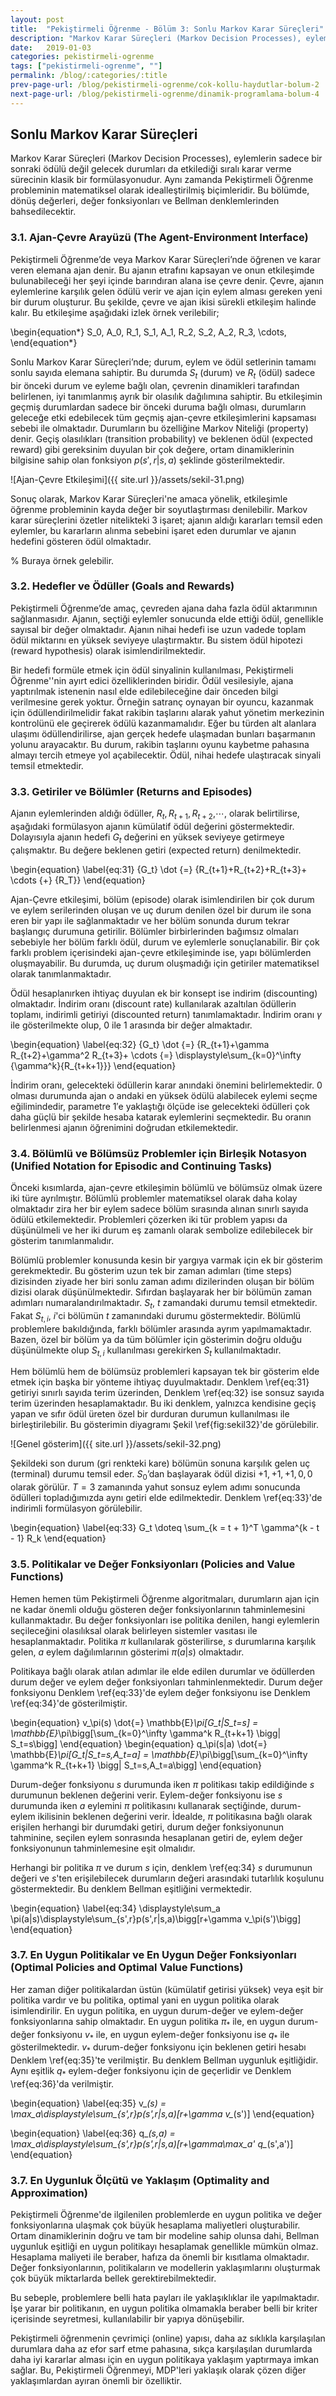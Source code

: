```yaml
---
layout: post
title:  "Pekiştirmeli Öğrenme - Bölüm 3: Sonlu Markov Karar Süreçleri"
description: "Markov Karar Süreçleri (Markov Decision Processes), eylemlerin sadece bir sonraki ödülü değil gelecek durumları da etkilediği sıralı karar verme sürecinin klasik bir formülasyonudur."
date:   2019-01-03
categories: pekistirmeli-ogrenme
tags: ["pekistirmeli-ogrenme", ""]
permalink: /blog/:categories/:title
prev-page-url: /blog/pekistirmeli-ogrenme/cok-kollu-haydutlar-bolum-2
next-page-url: /blog/pekistirmeli-ogrenme/dinamik-programlama-bolum-4
---
```


## Sonlu Markov Karar Süreçleri

Markov Karar Süreçleri (Markov Decision Processes), eylemlerin sadece bir sonraki ödülü değil gelecek durumları da etkilediği sıralı karar verme sürecinin klasik bir formülasyonudur. Aynı zamanda Pekiştirmeli Öğrenme probleminin matematiksel olarak idealleştirilmiş biçimleridir. Bu bölümde, dönüş değerleri, değer fonksiyonları ve Bellman denklemlerinden bahsedilecektir.

### 3.1. Ajan-Çevre Arayüzü (The Agent-Environment Interface)

Pekiştirmeli Öğrenme’de veya Markov Karar Süreçleri’nde öğrenen ve karar veren elemana ajan denir. Bu ajanın etrafını kapsayan ve onun etkileşimde bulunabileceği her şeyi içinde barındıran alana ise çevre denir. Çevre, ajanın eylemlerine karşılık gelen ödülü verir ve ajan için eylem alması gereken yeni bir durum oluşturur. Bu şekilde, çevre ve ajan ikisi sürekli etkileşim halinde kalır. Bu etkileşime aşağıdaki izlek örnek verilebilir;

\begin{equation*}
    S_0, A_0, R_1, S_1, A_1, R_2, S_2, A_2, R_3, \cdots,
\end{equation*}

Sonlu Markov Karar Süreçleri’nde; durum, eylem ve ödül setlerinin tamamı sonlu sayıda elemana sahiptir. Bu durumda $S_t$ (durum) ve $R_t$ (ödül) sadece bir önceki durum ve eyleme bağlı olan, çevrenin dinamikleri tarafından belirlenen, iyi tanımlanmış ayrık bir olasılık dağılımına sahiptir. Bu etkileşimin geçmiş durumlardan sadece bir önceki duruma bağlı olması, durumların geleceğe etki edebilecek tüm geçmiş ajan-çevre etkileşimlerini kapsaması sebebi ile olmaktadır. Durumların bu özelliğine Markov Niteliği (property) denir. Geçiş olasılıkları (transition probability) ve beklenen ödül (expected reward) gibi gereksinim duyulan bir çok değere, ortam dinamiklerinin bilgisine sahip olan fonksiyon $p(s',r|s,a)$ şeklinde gösterilmektedir.

![Ajan-Çevre Etkileşimi]({{ site.url }}/assets/sekil-31.png)

Sonuç olarak, Markov Karar Süreçleri'ne amaca yönelik, etkileşimle öğrenme probleminin kayda değer bir soyutlaştırması denilebilir. Markov karar süreçlerini özetler nitelikteki 3 işaret; ajanın aldığı kararları temsil eden eylemler, bu kararların alınma sebebini işaret eden durumlar ve ajanın hedefini gösteren ödül olmaktadır.

% Buraya örnek gelebilir.

### 3.2. Hedefler ve Ödüller (Goals and Rewards)

Pekiştirmeli Öğrenme’de amaç, çevreden ajana daha fazla ödül aktarımının sağlanmasıdır. Ajanın, seçtiği eylemler sonucunda elde ettiği ödül, genellikle sayısal bir değer olmaktadır. Ajanın nihai hedefi ise uzun vadede toplam ödül miktarını en yüksek seviyeye ulaştırmaktır. Bu sistem ödül hipotezi (reward hypothesis) olarak isimlendirilmektedir.

Bir hedefi formüle etmek için ödül sinyalinin kullanılması, Pekiştirmeli Öğrenme''nin ayırt edici özelliklerinden biridir. Ödül vesilesiyle, ajana yaptırılmak istenenin nasıl elde edilebileceğine dair önceden bilgi verilmesine gerek yoktur. Örneğin satranç oynayan bir oyuncu, kazanmak için ödüllendirilmelidir fakat rakibin taşlarını alarak yahut yönetim merkezinin kontrolünü ele geçirerek ödülü kazanmamalıdır. Eğer bu türden alt alanlara ulaşımı ödüllendirilirse, ajan gerçek hedefe ulaşmadan bunları başarmanın yolunu arayacaktır. Bu durum, rakibin taşlarını oyunu kaybetme pahasına almayı tercih etmeye yol açabilecektir. Ödül, nihai hedefe ulaştıracak sinyali temsil etmektedir.

### 3.3. Getiriler ve Bölümler (Returns and Episodes)

Ajanın eylemlerinden aldığı ödüller, ${R_t, R_{t+1}, R_{t+2},}\cdots,$ olarak belirtilirse, aşağıdaki formülasyon ajanın kümülatif ödül değerini göstermektedir. Dolayısıyla ajanın hedefi ${G_t}$ değerini en yüksek seviyeye getirmeye çalışmaktır. Bu değere beklenen getiri (expected return) denilmektedir.

\begin{equation}
    \label{eq:31}
    {G_t} \dot {=} {R_{t+1}+R_{t+2}+R_{t+3}+ \cdots {+} {R_T}}
\end{equation}

Ajan-Çevre etkileşimi, bölüm (episode) olarak isimlendirilen bir çok durum ve eylem serilerinden oluşan ve uç durum denilen özel bir durum ile sona eren bir yapı ile sağlanmaktadır ve her bölüm sonunda durum tekrar başlangıç durumuna getirilir. Bölümler birbirlerinden bağımsız olmaları sebebiyle her bölüm farklı ödül, durum ve eylemlerle sonuçlanabilir. Bir çok farklı problem içerisindeki ajan-çevre etkileşiminde ise, yapı bölümlerden oluşmayabilir. Bu durumda, uç durum oluşmadığı için getiriler matematiksel olarak tanımlanmaktadır. 

Ödül hesaplanırken ihtiyaç duyulan ek bir konsept ise indirim (discounting) olmaktadır. İndirim oranı (discount rate) kullanılarak azaltılan ödüllerin toplamı, indirimli getiriyi (discounted return) tanımlamaktadır. İndirim oranı $\gamma$ ile gösterilmekte olup, 0 ile 1 arasında bir değer almaktadır.

\begin{equation}
    \label{eq:32}
    {G_t} \dot {=} {R_{t+1}+\gamma R_{t+2}+\gamma^2 R_{t+3}+ \cdots {=} \displaystyle\sum_{k=0}^\infty {\gamma^k}{R_{t+k+1}}}
\end{equation}

İndirim oranı, gelecekteki ödüllerin karar anındaki önemini belirlemektedir. 0 olması durumunda ajan o andaki en yüksek ödülü alabilecek eylemi seçme eğilimindedir, parametre $1'$e yaklaştığı ölçüde ise gelecekteki ödülleri çok daha güçlü bir şekilde hesaba katarak eylemlerini seçmektedir. Bu oranın belirlenmesi ajanın öğrenimini doğrudan etkilemektedir.

### 3.4. Bölümlü ve Bölümsüz Problemler için Birleşik Notasyon (Unified Notation for Episodic and Continuing Tasks)

Önceki kısımlarda, ajan-çevre etkileşimin bölümlü ve bölümsüz olmak üzere iki türe ayrılmıştır. Bölümlü problemler matematiksel olarak daha kolay olmaktadır zira her bir eylem sadece bölüm sırasında alınan sınırlı sayıda ödülü etkilemektedir. Problemleri çözerken iki tür problem yapısı da düşünülmeli ve her iki durum eş zamanlı olarak sembolize edilebilecek bir gösterim tanımlanmalıdır.

Bölümlü problemler konusunda kesin bir yargıya varmak için ek bir gösterim gerekmektedir. Bu gösterim uzun tek bir zaman adımları (time steps) dizisinden ziyade her biri sonlu zaman adımı dizilerinden oluşan bir bölüm dizisi olarak düşünülmektedir. Sıfırdan başlayarak her bir bölümün zaman adımları numaralandırılmaktadır. $S_t$, $t$ zamandaki durumu temsil etmektedir. Fakat $S_{t,i}$,  $i$'ci bölümün $t$ zamanındaki durumu göstermektedir. Bölümlü problemlere bakıldığında, farklı bölümler arasında ayrım yapılmamaktadır. Bazen, özel bir bölüm ya da tüm bölümler için gösterimin doğru olduğu düşünülmekte olup $S_{t,i}$ kullanılması gerekirken $S_t$ kullanılmaktadır.

Hem bölümlü hem de bölümsüz problemleri kapsayan tek bir gösterim elde etmek için başka bir yönteme ihtiyaç duyulmaktadır. Denklem \ref{eq:31} getiriyi sınırlı sayıda terim üzerinden, Denklem \ref{eq:32} ise sonsuz sayıda terim üzerinden hesaplamaktadır. Bu iki denklem, yalnızca kendisine geçiş yapan ve sıfır ödül üreten özel bir durduran durumun kullanılması ile birleştirilebilir. Bu gösterimin diyagramı Şekil \ref{fig:sekil32}'de görülebilir.

![Genel gösterim]({{ site.url }}/assets/sekil-32.png)

Şekildeki son durum (gri renkteki kare) bölümün sonuna karşılık gelen uç (terminal) durumu temsil eder. $S_0$’dan başlayarak ödül dizisi $+1,+1,+1,0,0$ olarak görülür. $T=3$ zamanında yahut sonsuz eylem adımı sonucunda ödülleri topladığımızda aynı getiri elde edilmektedir. Denklem \ref{eq:33}'de indirimli formülasyon görülebilir.

\begin{equation}
    \label{eq:33}
  G_t \doteq \sum_{k = t + 1}^T \gamma^{k - t - 1} R_k
\end{equation}
  
### 3.5. Politikalar ve Değer Fonksiyonları (Policies and Value Functions)
Hemen hemen tüm Pekiştirmeli Öğrenme algoritmaları, durumların ajan için ne kadar önemli olduğu gösteren değer fonksiyonlarının tahminlemesini kullanmaktadır. Bu değer fonksiyonları ise politika denilen, hangi eylemlerin seçileceğini olasılıksal olarak belirleyen sistemler vasıtası ile hesaplanmaktadır. Politika $\pi$ kullanılarak gösterilirse, $s$ durumlarına karşılık gelen, $a$ eylem dağılımlarının gösterimi $\pi(a|s)$ olmaktadır.

Politikaya bağlı olarak atılan adımlar ile elde edilen durumlar ve ödüllerden durum değer ve eylem değer fonksiyonları tahminlenmektedir. Durum değer fonksiyonu Denklem \ref{eq:33}'de eylem değer fonksiyonu ise Denklem \ref{eq:34}'de gösterilmiştir.

\begin{equation}
    v_\pi(s) \dot{=} \mathbb{E}_\pi[G_t|S_t=s] = \mathbb{E}_\pi\bigg[\sum_{k=0}^\infty \gamma^k R_{t+k+1} \bigg| S_t=s\bigg]
\end{equation}
\begin{equation}
    q_\pi(s|a) \dot{=} \mathbb{E}_\pi[G_t|S_t=s,A_t=a] = \mathbb{E}_\pi\bigg[\sum_{k=0}^\infty \gamma^k R_{t+k+1} \bigg| S_t=s,A_t=a\bigg]
\end{equation}

Durum-değer fonksiyonu $s$ durumunda iken $\pi$ politikası takip edildiğinde $s$ durumunun beklenen değerini verir. Eylem-değer fonksiyonu ise $s$ durumunda iken $a$ eylemini $\pi$ politikasını kullanarak seçtiğinde, durum-eylem ikilisinin beklenen değerini verir. İdealde, $\pi$ politikasına bağlı olarak erişilen herhangi bir durumdaki getiri, durum değer fonksiyonunun tahminine, seçilen eylem sonrasında hesaplanan getiri de, eylem değer fonksiyonunun tahminlemesine eşit olmalıdır.

Herhangi bir politika $\pi$ ve durum $s$ için, denklem \ref{eq:34} $s$ durumunun değeri ve $s$'ten erişilebilecek durumların değeri arasındaki tutarlılık koşulunu göstermektedir. Bu denklem Bellman eşitliğini vermektedir.

\begin{equation}
    \label{eq:34}
    \displaystyle\sum_a \pi(a|s)\displaystyle\sum_{s',r}p(s',r|s,a)\bigg[r+\gamma v_\pi(s')\bigg]
\end{equation}

### 3.7. En Uygun Politikalar ve En Uygun Değer Fonksiyonları (Optimal Policies and Optimal Value Functions)

Her zaman diğer politikalardan üstün (kümülatif getirisi yüksek) veya eşit bir politika vardır ve bu politika, optimal yani en uygun politika olarak isimlendirilir. En uygun politika, en uygun durum-değer ve eylem-değer fonksiyonlarına sahip olmaktadır. En uygun politika $\pi_*$ ile, en uygun durum-değer fonksiyonu $v_*$ ile, en uygun eylem-değer fonksiyonu ise $q_*$ ile gösterilmektedir. $v_*$ durum-değer fonksiyonu için beklenen getiri hesabı Denklem \ref{eq:35}'te verilmiştir. Bu denklem Bellman uygunluk eşitliğidir. Aynı eşitlik $q_*$ eylem-değer fonksiyonu için de geçerlidir ve Denklem \ref{eq:36}'da verilmiştir.

\begin{equation}
    \label{eq:35}
    v_*(s) = \max_a\displaystyle\sum_{s',r}p(s',r|s,a)[r+\gamma v_*(s')]
\end{equation}

\begin{equation}
    \label{eq:36}
    q_*(s,a) = \max_a\displaystyle\sum_{s',r}p(s',r|s,a)[r+\gamma\max_a' q_*(s',a')]
\end{equation}


### 3.7. En Uygunluk Ölçütü ve Yaklaşım (Optimality and Approximation)

Pekiştirmeli Öğrenme'de ilgilenilen problemlerde en uygun politika ve değer fonksiyonlarına ulaşmak çok büyük hesaplama maliyetleri oluşturabilir. Ortam dinamiklerinin doğru ve tam bir modeline sahip olunsa dahi, Bellman uygunluk eşitliği en uygun politikayı hesaplamak genellikle mümkün olmaz. Hesaplama maliyeti ile beraber, hafıza da önemli bir kısıtlama olmaktadır. Değer fonksiyonlarının, politikaların ve modellerin yaklaşımlarını oluşturmak çok büyük miktarlarda bellek gerektirebilmektedir.

Bu sebeple, problemlere belli hata payları ile yaklaşıklıklar ile yapılmaktadır. İşe yarar bir politikanın, en uygun politika olmamakla beraber belli bir kriter içerisinde seyretmesi, kullanılabilir bir yapıya dönüşebilir.

Pekiştirmeli öğrenmenin çevrimiçi (online) yapısı, daha az sıklıkla karşılaşılan durumlara daha az efor sarf etme pahasına, sıkça karşılaşılan durumlarda daha iyi kararlar alması için en uygun politikaya yaklaşım yaptırmaya imkan sağlar.  Bu, Pekiştirmeli Öğrenmeyi, MDP'leri yaklaşık olarak çözen diğer yaklaşımlardan ayıran önemli bir özelliktir.
